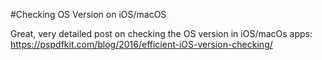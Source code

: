#Checking OS Version on iOS/macOS

Great, very detailed post on checking the OS version in iOS/macOs apps:
https://pspdfkit.com/blog/2016/efficient-iOS-version-checking/
